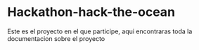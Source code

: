 # Hackathon-hack-the-ocean
Este es el proyecto en el que participe, aqui encontraras toda la documentacion sobre el proyecto
